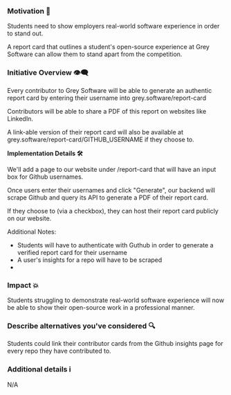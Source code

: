### Motivation 🏁

Students need to show employers real-world software experience in order to stand
out.

A report card that outlines a student's open-source experience at Grey Software
can allow them to stand apart from the competition.

### Initiative Overview 👁️‍🗨️

<!--
  A clear and concise description of what the initiative is.
-->

Every contributor to Grey Software will be able to generate an authentic report
card by entering their username into grey.software/report-card

Contributors will be able to share a PDF of this report on websites like
LinkedIn.

A link-able version of their report card will also be available at
grey.software/report-card/GITHUB_USERNAME if they choose to.

**Implementation Details 🛠️**

<!--- Please share a plan to help realize this initiative -->

We'll add a page to our website under /report-card that will have an input box
for Github usernames.

Once users enter their usernames and click "Generate", our backend will scrape
Github and query its API to generate a PDF of their report card.

If they choose to (via a checkbox), they can host their report card publicly on
our website.

Additional Notes:

- Students will have to authenticate with Guthub in order to generate a verified
  report card for their username
- A user's insights for a repo will have to be scraped
-

### Impact 💥

Students struggling to demonstrate real-world software experience will now be
able to show their open-source work in a professional manner.

### Describe alternatives you've considered 🔍

Students could link their contributor cards from the Github insights page for
every repo they have contributed to.

### Additional details ℹ️

N/A
